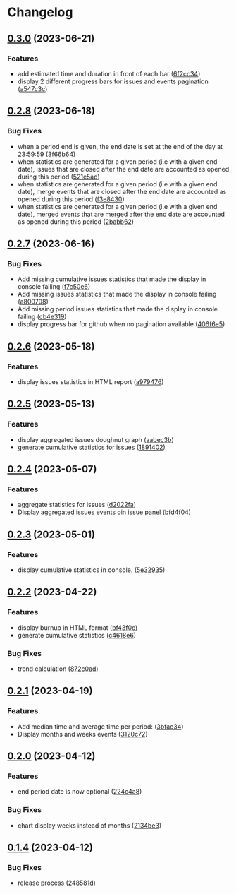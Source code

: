# Changelog

## [0.3.0](https://github.com/bbougon/git-stats/compare/v0.2.8...v0.3.0) (2023-06-21)


### Features

* add estimated time and duration in front of each bar ([6f2cc34](https://github.com/bbougon/git-stats/commit/6f2cc341f51dfc135b1a19cab4954049d52e30f5))
* display 2 different progress bars for issues and events pagination ([a547c3c](https://github.com/bbougon/git-stats/commit/a547c3cfdbd91695cdaa05367816e0b8a56cba6b))

## [0.2.8](https://github.com/bbougon/git-stats/compare/v0.2.7...v0.2.8) (2023-06-18)


### Bug Fixes

* when a period end is given, the end date is set at the end of the day at 23:59:59 ([3f66b64](https://github.com/bbougon/git-stats/commit/3f66b64b1f63998fca41c6902d3fe07684d7d250))
* when statistics are generated for a given period (i.e with a given end date), issues that are closed after the end date are accounted as opened during this period ([521e5ad](https://github.com/bbougon/git-stats/commit/521e5ad3d93b5091e221c5a93082fc583319880e))
* when statistics are generated for a given period (i.e with a given end date), merge events that are closed after the end date are accounted as opened during this period ([f3e8430](https://github.com/bbougon/git-stats/commit/f3e84303b1cebe7bfaf569b6ef968b33aab68d49))
* when statistics are generated for a given period (i.e with a given end date), merged events that are merged after the end date are accounted as opened during this period ([2babb62](https://github.com/bbougon/git-stats/commit/2babb62cf1abb52272e4eb711e0384849dea00c5))

## [0.2.7](https://github.com/bbougon/git-stats/compare/v0.2.6...v0.2.7) (2023-06-16)


### Bug Fixes

* Add missing cumulative issues statistics that made the display in console failing ([f7c50e6](https://github.com/bbougon/git-stats/commit/f7c50e6ebb172e58255d23bcac4666e1ee90eb57))
* Add missing issues statistics that made the display in console failing ([a800708](https://github.com/bbougon/git-stats/commit/a800708e9252d5b490b1cf1a62b803505ac635b5))
* Add missing period issues statistics that made the display in console failing ([cb4e319](https://github.com/bbougon/git-stats/commit/cb4e3194b2a380383e61f934a62e844f64d4a027))
* display progress bar for github when no pagination available ([406f6e5](https://github.com/bbougon/git-stats/commit/406f6e5710cd1d06be91ac3d2ab7dcdf17cd6bfe))

## [0.2.6](https://github.com/bbougon/git-stats/compare/v0.2.5...v0.2.6) (2023-05-18)


### Features

* display issues statistics in HTML report ([a979476](https://github.com/bbougon/git-stats/commit/a979476e9f8a3c95186436e16bd92465c73e828a))

## [0.2.5](https://github.com/bbougon/git-stats/compare/v0.2.4...v0.2.5) (2023-05-13)


### Features

* display aggregated issues doughnut graph ([aabec3b](https://github.com/bbougon/git-stats/commit/aabec3b47fd774efe4da053239f8ee6651ea7579))
* generate cumulative statistics for issues ([1891402](https://github.com/bbougon/git-stats/commit/18914029091ad46dd5ab78e8d27159a9f8acba31))

## [0.2.4](https://github.com/bbougon/git-stats/compare/v0.2.3...v0.2.4) (2023-05-07)


### Features

* aggregate statistics for issues ([d2022fa](https://github.com/bbougon/git-stats/commit/d2022fa7377e441cf7a89895d44a1b1e4f6e68b8))
* Display aggregated issues events oin issue panel ([bfd4f04](https://github.com/bbougon/git-stats/commit/bfd4f04ea9934a8c813ea6d8e9dffab85ca3a137))

## [0.2.3](https://github.com/bbougon/git-stats/compare/v0.2.2...v0.2.3) (2023-05-01)


### Features

* display cumulative statistics in console. ([5e32935](https://github.com/bbougon/git-stats/commit/5e329354c501f43b83694cbe1800657002cb2d6e))

## [0.2.2](https://github.com/bbougon/git-stats/compare/v0.2.1...v0.2.2) (2023-04-22)


### Features

* display burnup in HTML format ([bf43f0c](https://github.com/bbougon/git-stats/commit/bf43f0c6e162cfb4a2e61fa30f6cf57e135fc47c))
* generate cumulative statistics ([c4618e6](https://github.com/bbougon/git-stats/commit/c4618e6966c199f37d87506ac80b1323744b596f))


### Bug Fixes

* trend calculation ([872c0ad](https://github.com/bbougon/git-stats/commit/872c0adc45e07079a09417aa4ee9b038178444fc))

## [0.2.1](https://github.com/bbougon/git-stats/compare/v0.2.0...v0.2.1) (2023-04-19)


### Features

* Add median time and average time per period: ([3bfae34](https://github.com/bbougon/git-stats/commit/3bfae34c9cc538dd8c684cd6a77daa8a7426c4fc))
* Display months and weeks events ([3120c72](https://github.com/bbougon/git-stats/commit/3120c72b838e57b8952066471ec088e2eb8bdf0a))

## [0.2.0](https://github.com/bbougon/git-stats/compare/v0.1.4...v0.2.0) (2023-04-12)


### Features

* end period date is now optional ([224c4a8](https://github.com/bbougon/git-stats/commit/224c4a8e2e294ff7b422e7afe54c8ab441b85dc9))


### Bug Fixes

* chart display weeks instead of months ([2134be3](https://github.com/bbougon/git-stats/commit/2134be38849e8adeffc1803b45066d20293b140d))

## [0.1.4](https://github.com/bbougon/git-stats/compare/v0.1.3...v0.1.4) (2023-04-12)


### Bug Fixes

* release process ([248581d](https://github.com/bbougon/git-stats/commit/248581de65916161efdce538de6b5ba7ec471d45))
